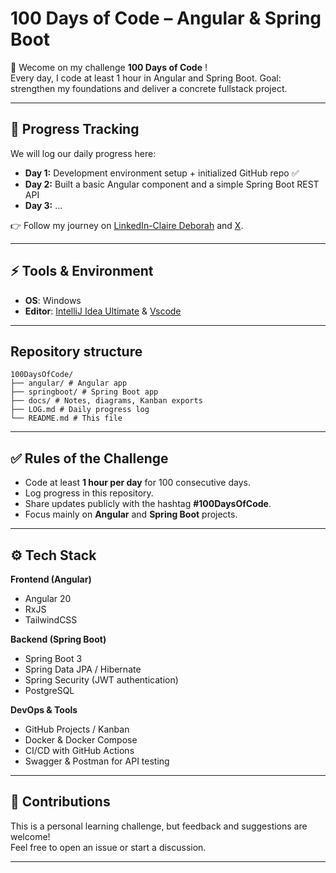 # 100 Days of Code – Angular & Spring Boot 

👋 Wecome on my challenge **100 Days of Code** !  
Every day, I code at least 1 hour in Angular and Spring Boot.
Goal: strengthen my foundations and deliver a concrete fullstack project.

---

## 📅 Progress Tracking
We will log our daily progress here:  

- **Day 1:** Development environment setup + initialized GitHub repo ✅  
- **Day 2:** Built a basic Angular component and a simple Spring Boot REST API 
- **Day 3:** ...  

👉 Follow my journey on [LinkedIn-Claire Deborah](https://www.linkedin.com/in/claire-deborah-ngos-3b93a0310) and [X](https://x.com/clairedeborahN).

---

## ⚡ Tools & Environment

- **OS**: Windows
- **Editor**: [IntelliJ Idea Ultimate](https://www.jetbrains.com/idea/download/?section=windows) & [Vscode](https://code.visualstudio.com/)

---

## Repository structure
```
100DaysOfCode/
├── angular/ # Angular app
├── springboot/ # Spring Boot app
├── docs/ # Notes, diagrams, Kanban exports
├── LOG.md # Daily progress log
└── README.md # This file
```
---
## ✅ Rules of the Challenge

- Code at least **1 hour per day** for 100 consecutive days.
- Log progress in this repository.
- Share updates publicly with the hashtag **#100DaysOfCode**.
- Focus mainly on **Angular** and **Spring Boot** projects.
---

## ⚙️ Tech Stack
**Frontend (Angular)**  
- Angular 20  
- RxJS  
- TailwindCSS  

**Backend (Spring Boot)**  
- Spring Boot 3  
- Spring Data JPA / Hibernate  
- Spring Security (JWT authentication)  
- PostgreSQL  

**DevOps & Tools**  
- GitHub Projects / Kanban  
- Docker & Docker Compose  
- CI/CD with GitHub Actions  
- Swagger & Postman for API testing

---

## 🤝 Contributions
This is a personal learning challenge, but feedback and suggestions are welcome!  
Feel free to open an issue or start a discussion.  

---
